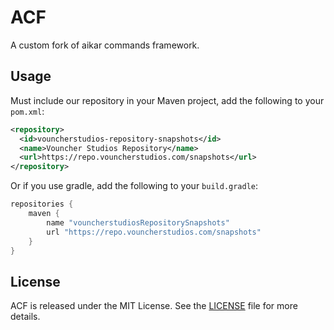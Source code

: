 # ACF

A custom fork of aikar commands framework.

## Usage

Must include our repository in your Maven project, add the following to your `pom.xml`:

```xml
<repository>
  <id>vouncherstudios-repository-snapshots</id>
  <name>Vouncher Studios Repository</name>
  <url>https://repo.vouncherstudios.com/snapshots</url>
</repository>
```

Or if you use gradle, add the following to your `build.gradle`:

```groovy
repositories {
    maven {
        name "vouncherstudiosRepositorySnapshots"
        url "https://repo.vouncherstudios.com/snapshots"
    }
}
```

## License

ACF is released under the MIT License. See the [LICENSE](LICENSE) file for more details.
